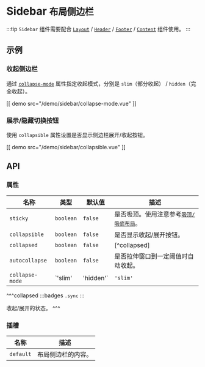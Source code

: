 # Sidebar <small>布局侧边栏</small>

:::tip
`Sidebar` 组件需要配合 [`Layout`](./layout) / [`Header`](./header) / [`Footer`](./footer) / [`Content`](./content) 组件使用。
:::

## 示例

### 收起侧边栏

通过 [`collapse-mode`](#props-collapse-mode) 属性指定收起模式，分别是 `slim`（部分收起） / `hidden`（完全收起）。

[[ demo src="/demo/sidebar/collapse-mode.vue" ]]

### 展示/隐藏切换按钮

使用 `collapsible` 属性设置是否显示侧边栏展开/收起按钮。

[[ demo src="/demo/sidebar/collapsible.vue" ]]

## API

### 属性
| 名称 | 类型 | 默认值 | 描述 |
| -- | -- | -- | -- |
| ``sticky`` | `boolean` | `false` | 是否吸顶。使用注意参考[`吸顶/吸底布局`](./layout#吸顶吸底布局)。 |
| ``collapsible`` | `boolean` | `false` | 是否显示收起/展开按钮。 |
| ``collapsed`` | `boolean` | `false` | [^collapsed] |
| ``autocollapse`` | `boolean` | `false` | 是否拉伸窗口到一定阈值时自动收起。 |
| ``collapse-mode`` | `'slim' | 'hidden'` | `'slim'` | 收起模式，分别是 `slim`（部分收起）/`hidden`（完全收起）。 

^^^collapsed
:::badges
`.sync`
:::

收起/展开的状态。
^^^

### 插槽

| 名称 | 描述 |
| -- | -- |
| ``default`` | 布局侧边栏的内容。 |
